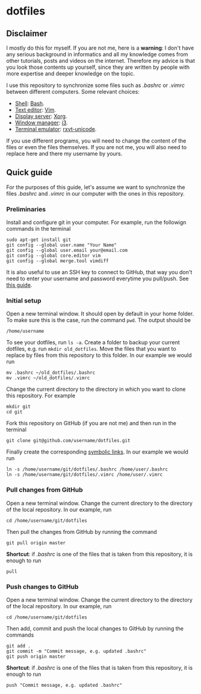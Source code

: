 # dotfiles

## Disclaimer

I mostly do this for myself. If you are not me, here is a **warning**: I don't have any serious background in informatics and all my knowledge comes from other tutorials, posts and videos on the internet. Therefore my advice is that you look those contents up yourself, since they are written by people with more expertise and deeper knowledge on the topic.

I use this repository to synchronize some files such as *.bashrc* or *.vimrc* between different computers. Some relevant choices:
- [Shell](https://wiki.archlinux.org/index.php/Command-line_shell): [Bash](https://wiki.archlinux.org/index.php/bash).
- [Text editor](https://en.wikipedia.org/wiki/Text_editor): [Vim](https://wiki.archlinux.org/index.php/vim).
- [Display server](https://en.wikipedia.org/wiki/Display_server): [Xorg](https://www.x.org/wiki/).
- [Window manager](https://wiki.archlinux.org/index.php/Window_manager): [i3](https://wiki.archlinux.org/index.php/I3).
- [Terminal emulator](https://en.wikipedia.org/wiki/Terminal_emulator): [rxvt-unicode](https://wiki.archlinux.org/index.php/rxvt-unicode).

If you use different programs, you will need to change the content of the files or even the files themselves. If you are not me, you will also need to replace here and there my username by yours.

## Quick guide

For the purposes of this guide, let's assume we want to synchronize the files *.bashrc* and *.vimrc* in our computer with the ones in this repository.

### Preliminaries

Install and configure git in your computer. For example, run the followign commands in the terminal

```
sudo apt-get install git
git config --global user.name "Your Name"
git config --global user.email your@email.com
git config --global core.editor vim
git config --global merge.tool vimdiff
```

It is also useful to use an SSH key to connect to GitHub, that way you don't need to enter your username and password everytime you pull/push. See [this guide](https://help.github.com/en/articles/connecting-to-github-with-ssh).


### Initial setup

Open a new terminal window. It should open by default in your home folder. To make sure this is the case, run the command `pwd`. The output should be

```
/home/username
```

To see your dotfiles, run `ls -a`. Create a folder to backup your current dotfiles, e.g. run `mkdir old_dotfiles`. Move the files that you want to replace by files from this repository to this folder. In our example we would run

```
mv .bashrc ~/old_dotfiles/.bashrc
mv .vimrc ~/old_dotfiles/.vimrc
```
Change the current directory to the directory in which you want to clone this repository. For example

```
mkdir git
cd git
```

Fork this repository on GitHub (if you are not me) and then run in the terminal

```
git clone git@github.com/username/dotfiles.git
```

Finally create the corresponding [symbolic links](https://en.wikipedia.org/wiki/Symbolic_link). In our example we would run

```
ln -s /home/username/git/dotfiles/.bashrc /home/user/.bashrc
ln -s /home/username/git/dotfiles/.vimrc /home/user/.vimrc
```

### Pull changes from GitHub

Open a new terminal window. Change the current directory to the directory of the local repository. In our example, run

```
cd /home/username/git/dotfiles
```

Then pull the changes from GitHub by running the command

```
git pull origin master
```

**Shortcut**: if *.bashrc* is one of the files that is taken from this repository, it is enough to run

```
pull
```

### Push changes to GitHub

Open a new terminal window. Change the current directory to the directory of the local repository. In our example, run

```
cd /home/username/git/dotfiles
```

Then add, commit and push the local changes to GitHub by running the commands

```
git add .
git commit -m "Commit message, e.g. updated .bashrc"
git push origin master
```

**Shortcut**: if *.bashrc* is one of the files that is taken from this repository, it is enough to run

```
push "Commit message, e.g. updated .bashrc"
```
